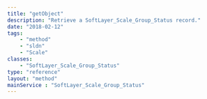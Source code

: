 ```yaml
---
title: "getObject"
description: "Retrieve a SoftLayer_Scale_Group_Status record."
date: "2018-02-12"
tags:
    - "method"
    - "sldn"
    - "Scale"
classes:
    - "SoftLayer_Scale_Group_Status"
type: "reference"
layout: "method"
mainService : "SoftLayer_Scale_Group_Status"
---
```

